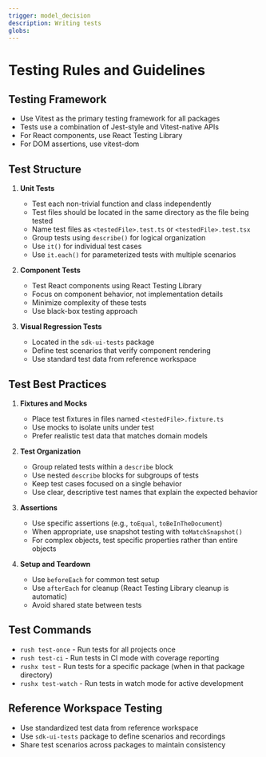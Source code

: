 ```yaml
---
trigger: model_decision
description: Writing tests
globs:
---
```


# Testing Rules and Guidelines

## Testing Framework

-   Use Vitest as the primary testing framework for all packages
-   Tests use a combination of Jest-style and Vitest-native APIs
-   For React components, use React Testing Library
-   For DOM assertions, use vitest-dom

## Test Structure

1. **Unit Tests**

    - Test each non-trivial function and class independently
    - Test files should be located in the same directory as the file being tested
    - Name test files as `<testedFile>.test.ts` or `<testedFile>.test.tsx`
    - Group tests using `describe()` for logical organization
    - Use `it()` for individual test cases
    - Use `it.each()` for parameterized tests with multiple scenarios

2. **Component Tests**

    - Test React components using React Testing Library
    - Focus on component behavior, not implementation details
    - Minimize complexity of these tests
    - Use black-box testing approach

3. **Visual Regression Tests**
    - Located in the `sdk-ui-tests` package
    - Define test scenarios that verify component rendering
    - Use standard test data from reference workspace

## Test Best Practices

1. **Fixtures and Mocks**

    - Place test fixtures in files named `<testedFile>.fixture.ts`
    - Use mocks to isolate units under test
    - Prefer realistic test data that matches domain models

2. **Test Organization**

    - Group related tests within a `describe` block
    - Use nested `describe` blocks for subgroups of tests
    - Keep test cases focused on a single behavior
    - Use clear, descriptive test names that explain the expected behavior

3. **Assertions**

    - Use specific assertions (e.g., `toEqual`, `toBeInTheDocument`)
    - When appropriate, use snapshot testing with `toMatchSnapshot()`
    - For complex objects, test specific properties rather than entire objects

4. **Setup and Teardown**
    - Use `beforeEach` for common test setup
    - Use `afterEach` for cleanup (React Testing Library cleanup is automatic)
    - Avoid shared state between tests

## Test Commands

-   `rush test-once` - Run tests for all projects once
-   `rush test-ci` - Run tests in CI mode with coverage reporting
-   `rushx test` - Run tests for a specific package (when in that package directory)
-   `rushx test-watch` - Run tests in watch mode for active development

## Reference Workspace Testing

-   Use standardized test data from reference workspace
-   Use `sdk-ui-tests` package to define scenarios and recordings
-   Share test scenarios across packages to maintain consistency
